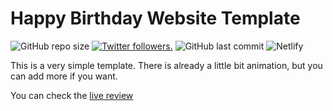 # Happy Birthday Website Template

<p align="left">
  <img alt="GitHub repo size" src="https://img.shields.io/github/repo-size/vanzasetia/happy-birthday-website-template?style=for-the-badge&logo=github">
  <a href="https://twitter.com/vanzasetia" target="_blank"><img src="https://img.shields.io/twitter/follow/vanzasetia?logo=twitter&style=for-the-badge" alt="Twitter followers." /></a>
  <img alt="GitHub last commit" src="https://img.shields.io/github/last-commit/vanzasetia/happy-birthday-website-template?style=for-the-badge&logo=git">
  <img alt="Netlify" src="https://img.shields.io/netlify/?style=for-the-badge&logo=netlify">
</p>

This is a very simple template. There is already a little bit animation, but you can add more if you want.

You can check the [live review](https://vilihalim.netlify.app/)